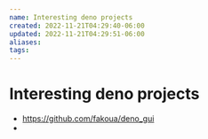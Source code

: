 ```yaml
---
name: Interesting deno projects
created: 2022-11-21T04:29:40-06:00
updated: 2022-11-21T04:29:51-06:00
aliases: 
tags: 
---
```

# Interesting deno projects

- https://github.com/fakoua/deno_gui
- 